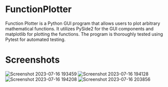 
# FunctionPlotter
Function Plotter is a Python GUI program that allows users to plot arbitrary mathematical functions. It utilizes PySide2 for the GUI components and matplotlib for plotting the functions. The program is thoroughly tested using Pytest for automated testing.
# Screenshots
![Screenshot 2023-07-16 193459](https://github.com/Muharramothman01/FunctionPlotter/assets/68170632/a611e7d9-fdb6-42a4-8ced-ada8aafe35fa)
![Screenshot 2023-07-16 194128](https://github.com/Muharramothman01/FunctionPlotter/assets/68170632/f73d9b43-6f54-4eb3-8ab4-7a01c8f21a59)
![Screenshot 2023-07-16 194208](https://github.com/Muharramothman01/FunctionPlotter/assets/68170632/84dab774-525f-4e57-aea0-1f4776169348)
![Screenshot 2023-07-16 203856](https://github.com/Muharramothman01/FunctionPlotter/assets/68170632/77ac815a-fad5-4af5-be44-31687ade5283)
